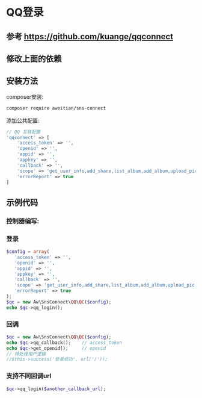 # QQ登录

## 参考 https://github.com/kuange/qqconnect

## 修改上面的依赖

## 安装方法

composer安装:
``` bash
composer require aweitian/sns-connect
```

添加公共配置:
``` php
// QQ 互联配置
'qqconnect' => [
    'access_token' => '',
    'openid' => '',
    'appid' => '',
    'appkey' => '',
    'callback' => '',
    'scope' => 'get_user_info,add_share,list_album,add_album,upload_pic,add_topic,add_one_blog,add_weibo,check_page_fans,add_t,add_pic_t,del_t,get_repost_list,get_info,get_other_info,get_fanslist,get_idolist,add_idol,del_idol,get_tenpay_addr',
    'errorReport' => true
]
```

## 示例代码

### 控制器编写:

### 登录
``` php
$config = array(
   'access_token' => '',
   'openid' => '',
   'appid' => '',
   'appkey' => '',
   'callback' => '',
   'scope' => 'get_user_info,add_share,list_album,add_album,upload_pic,add_topic,add_one_blog,add_weibo,check_page_fans,add_t,add_pic_t,del_t,get_repost_list,get_info,get_other_info,get_fanslist,get_idolist,add_idol,del_idol,get_tenpay_addr',
   'errorReport' => true
);
$qc = new Aw\SnsConnect\QQ\QC($config);
echo $qc->qq_login();

```

### 回调
``` php
$qc = new Aw\SnsConnect\QQ\QC($config);
echo $qc->qq_callback();    // access_token
echo $qc->get_openid();     // openid
// 待处理用户逻辑
//$this->success('登录成功', url('/'));

```

### 支持不同回调url

``` php
$qc->qq_login($another_callback_url);
```
